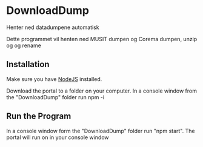 # DownloadDump
Henter ned datadumpene automatisk

Dette programmet vil henten ned MUSIT dumpen og Corema dumpen, unzip og og rename 

## Installation
Make sure you have [NodeJS](https://nodejs.org/en/) installed.

Download the portal to a folder on your computer. In a console window from the "DownloadDump" folder run npm -i


## Run the Program
In a console window form the "DownloadDump" folder run "npm start". The portal will run on in your console window

